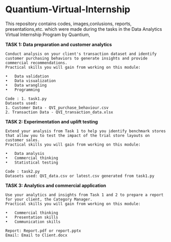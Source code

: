 # Quantium-Virtual-Internship
This repository contains codes, images,conlusions, reports, presentations,etc. which were made during the tasks in the Data Analytics Virtual Internship Program by Quantium,

  <b> TASK 1: Data preparation and customer analytics </b>

    Conduct analysis on your client's transaction dataset and identify customer purchasing behaviors to generate insights and provide commercial recommendations.
    Practical skills you will gain from working on this module:

    •	Data validation 
    •	Data visualization 
    •	Data wrangling 
    •	Programming
    
    Code : 1. task1.py
    Datasets used:
    1. Customer Data - QVI_purchase_behaviour.csv
    2. Transaction Data - QVI_transaction_data.xlsx

  <b> TASK 2: Experimentation and uplift testing</b>
  
    Extend your analysis from Task 1 to help you identify benchmark stores that allow you to test the impact of the trial store layouts on customer sales.
    Practical skills you will gain from working on this module:
    
    •	Data analysis 
    •	Commercial thinking 
    •	Statistical testing
    
    Code : task2.py
    Datasets used: QVI_data.csv or latest.csv generated from task1.py
    
  <b> TASK 3: Analytics and commercial application</b>
  
    Use your analytics and insights from Task 1 and 2 to prepare a report for your client, the Category Manager.
    Practical skills you will gain from working on this module:
    
    •	Commercial thinking 
    •	Presentation skills 
    •	Communication skills
    
    Report: Report.pdf or report.pptx
    Email: Email to Client.docx

